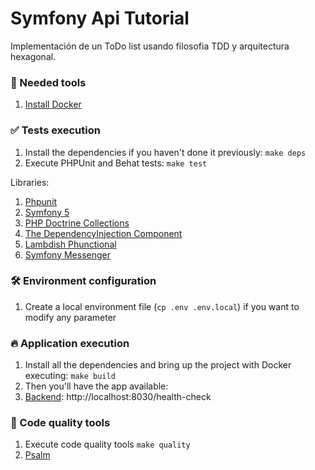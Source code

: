 # Symfony Api Tutorial

Implementación de un ToDo list usando filosofia TDD y arquitectura hexagonal.

### 🐳 Needed tools

1. [Install Docker](https://www.docker.com/get-started)

### ✅ Tests execution

1. Install the dependencies if you haven't done it previously: `make deps`
2. Execute PHPUnit and Behat tests: `make test`

Libraries:

1. [Phpunit](https://phpunit.de/)
2. [Symfony 5](https://symfony.com/)
3. [PHP Doctrine Collections](https://www.doctrine-project.org/projects/collections.html)
4. [The DependencyInjection Component](https://symfony.com/doc/current/components/dependency_injection.html)
5. [Lambdish Phunctional](https://github.com/Lambdish/phunctional)
6. [Symfony Messenger](https://symfony.com/doc/current/messenger.html)

### 🛠️ Environment configuration

1. Create a local environment file (`cp .env .env.local`) if you want to modify any parameter

### 🔥 Application execution

1. Install all the dependencies and bring up the project with Docker executing: `make build`
2. Then you'll have the app available:
  1. [Backend](src): http://localhost:8030/health-check

### 💎 Code quality tools

1. Execute code quality tools `make quality`
1. [Psalm](https://github.com/vimeo/psalm) 
